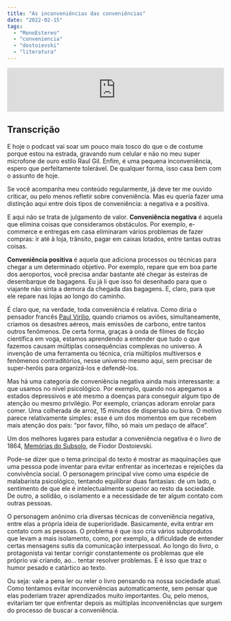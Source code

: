 ```yaml
---
title: "As inconveniências das conveniências"
date: "2022-02-15"
tags: 
  - "MonoEstereo"
  - "conveniencia"
  - "dostoievski"
  - "literatura"
---
```


<iframe src="https://anchor.fm/MonoEstéreo/embed/episodes/As-inconvenincias-das-convenincias-e1ecsm6" height="102px" width="100%" frameborder="0" scrolling="no"></iframe>

## Transcrição

E hoje o podcast vai soar um pouco mais tosco do que o de costume porque estou na estrada, gravando num celular e não no meu super microfone de ouro estilo Raul Gil. Enfim, é uma pequena inconveniência, espero que perfeitamente tolerável. De qualquer forma, isso casa bem com o assunto de hoje.

Se você acompanha meu conteúdo regularmente, já deve ter me ouvido criticar, ou pelo menos refletir sobre conveniência. Mas eu queria fazer uma distinção aqui entre dois tipos de conveniência: a negativa e a positiva.

E aqui não se trata de julgamento de valor. **Conveniência negativa** é aquela que elimina coisas que consideramos obstáculos. Por exemplo, e-commerce e entregas em casa eliminaram vários problemas de fazer compras: ir até à loja, trânsito, pagar em caixas lotados, entre tantas outras coisas.

**Conveniência positiva** é aquela que adiciona processos ou técnicas para chegar a um determinado objetivo. Por exemplo, repare que em boa parte dos aeroportos, você precisa andar bastante até chegar às esteiras de desembarque de bagagens. Eu já li que isso foi desenhado para que o viajante não sinta a demora da chegada das bagagens. E, claro, para que ele repare nas lojas ao longo do caminho.

É claro que, na verdade, toda conveniência é relativa. Como diria o pensador francês [Paul Virilio](https://pt.wikipedia.org/wiki/Paul_Virilio), quando criamos os aviões, simultaneamente, criamos os desastres aéreos, mais emissões de carbono, entre tantos outros fenômenos. De certa forma, graças à onda de filmes de ficção científica em voga, estamos aprendendo a entender que tudo o que fazemos causam múltiplas consequências complexas no universo. A invenção de uma ferramenta ou técnica, cria múltiplos multiversos e fenômenos contraditórios, nesse universo mesmo aqui, sem precisar de super-heróis para organizá-los e defendê-los.

Mas há uma categoria de conveniência negativa ainda mais interessante: a que usamos no nível psicológico. Por exemplo, quando nos apegamos a estados depressivos e até mesmo a doenças para conseguir algum tipo de atenção ou mesmo privilégio. Por exemplo, crianças adoram enrolar para comer. Uma colherada de arroz, 15 minutos de dispersão ou birra. O motivo parece relativamente simples: esse é um dos momentos em que recebem mais atenção dos pais: “por favor, filho, só mais um pedaço de alface”.

Um dos melhores lugares para estudar a conveniência negativa é o livro de 1864, [Memórias do Subsolo](https://www.amazon.com.br/Mem%C3%B3rias-do-subsolo-Fi%C3%B3dor-Dostoi%C3%A9vski/dp/8582852479?crid=3JE85FJ55UZDG&keywords=mem%C3%B3rias+do+subsolo&qid=1645404777&sprefix=mem%C3%B3rias+%2Caps%2C122&sr=8-2&linkCode=ll1&tag=eduf-20&linkId=4081d6186da4a23be25029d3bcd5eb70&language=pt_BR&ref_=as_li_ss_tl), de Fiodor Dostoievski.

Pode-se dizer que o tema principal do texto é mostrar as maquinações que uma pessoa pode inventar para evitar enfrentar as incertezas e rejeições da convivência social. O personagem principal vive como uma espécie de malabarista psicológico, tentando equilibrar duas fantasias: de um lado, o sentimento de que ele é intelectualmente superior ao resto da sociedade. De outro, a solidão, o isolamento e a necessidade de ter algum contato com outras pessoas.

O personagem anônimo cria diversas técnicas de conveniência negativa, entre elas a própria ideia de superioridade. Basicamente, evita entrar em contato com as pessoas. O problema é que isso cria vários subprodutos que levam a mais isolamento, como, por exemplo, a dificuldade de entender certas mensagens sutis da comunicação interpessoal. Ao longo do livro, o protagonista vai tentar corrigir constantemente os problemas que ele próprio vai criando, ao… tentar resolver problemas. E é isso que traz o humor pesado e catártico ao texto.

Ou seja: vale a pena ler ou reler o livro pensando na nossa sociedade atual. Como tentamos evitar inconveniências automaticamente, sem pensar que elas poderiam trazer aprendizados muito importantes. Ou, pelo menos, evitariam ter que enfrentar depois as múltiplas inconveniências que surgem do processo de buscar a conveniência.

